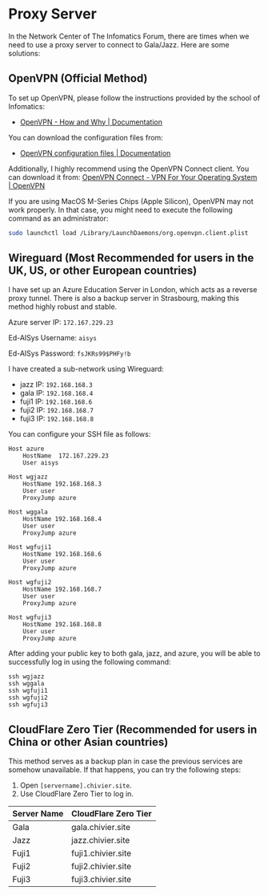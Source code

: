# Proxy Server

In the Network Center of The Infomatics Forum, there are times when we need to use a proxy server to connect to Gala/Jazz. Here are some solutions:

## OpenVPN (Official Method)

To set up OpenVPN, please follow the instructions provided by the school of Infomatics:

- [OpenVPN - How and Why | Documentation](https://computing.help.inf.ed.ac.uk/openvpn)

You can download the configuration files from:

- [OpenVPN configuration files | Documentation](https://computing.help.inf.ed.ac.uk/openvpn-config-files)

Additionally, I highly recommend using the OpenVPN Connect client. You can download it from: [OpenVPN Connect - VPN For Your Operating System | OpenVPN](https://openvpn.net/client/)

If you are using MacOS M-Series Chips (Apple Silicon), OpenVPN may not work properly. In that case, you might need to execute the following command as an administrator:

```bash
sudo launchctl load /Library/LaunchDaemons/org.openvpn.client.plist
```

## Wireguard (Most Recommended for users in the UK, US, or other European countries)

I have set up an Azure Education Server in London, which acts as a reverse proxy tunnel. There is also a backup server in Strasbourg, making this method highly robust and stable.

Azure server IP: `172.167.229.23`

Ed-AISys Username: `aisys`

Ed-AISys Password: `fsJKRs99$PHFy!b`

I have created a sub-network using Wireguard:

- jazz IP: `192.168.168.3`
- gala IP: `192.168.168.4`
- fuji1 IP: `192.168.168.6`
- fuji2 IP: `192.168.168.7`
- fuji3 IP: `192.168.168.8`

You can configure your SSH file as follows:

```text
Host azure
    HostName  172.167.229.23
    User aisys

Host wgjazz
    HostName 192.168.168.3
    User user
    ProxyJump azure

Host wggala
    HostName 192.168.168.4
    User user
    ProxyJump azure

Host wgfuji1
    HostName 192.168.168.6
    User user
    ProxyJump azure
    
Host wgfuji2
    HostName 192.168.168.7
    User user
    ProxyJump azure
    
Host wgfuji3
    HostName 192.168.168.8
    User user
    ProxyJump azure
```

After adding your public key to both gala, jazz, and azure, you will be able to successfully log in using the following command:

```
ssh wgjazz
ssh wggala
ssh wgfuji1
ssh wgfuji2
ssh wgfuji3
```

## CloudFlare Zero Tier (Recommended for users in China or other Asian countries)

This method serves as a backup plan in case the previous services are somehow unavailable. If that happens, you can try the following steps:

1. Open `[servername].chivier.site`.
2. Use CloudFlare Zero Tier to log in.

| Server Name | CloudFlare Zero Tier |
| ----------- | -------------------- |
| Gala        | gala.chivier.site    |
| Jazz        | jazz.chivier.site    |
| Fuji1       | fuji1.chivier.site   |
| Fuji2       | fuji2.chivier.site   |
| Fuji3       | fuji3.chivier.site   |